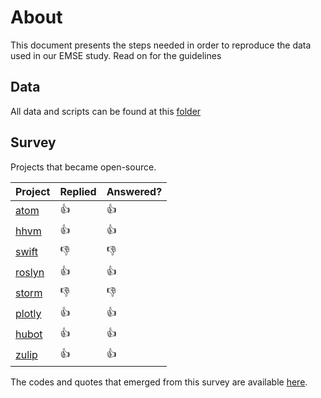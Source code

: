 # About

This document presents the steps needed in order to reproduce the data used in our EMSE study. Read on for the guidelines

## Data

All data and scripts can be found at this [folder](https://github.com/gustavopinto/migration-to-oss/tree/master/data)

## Survey

Projects that became open-source.

|Project|Replied|Answered?|
|-------|-------|---------|
|[atom](https://discuss.atom.io/t/studying-the-evolution-of-atoms-project/29581) | :thumbsup: | :thumbsup: |
|[hhvm](https://github.com/facebook/hhvm/issues/7122) | :thumbsup: | :thumbsup: |
|[swift](http://permalink.gmane.org/gmane.comp.lang.swift.evolution/19859) | :thumbsdown: | :thumbsdown: |
|[roslyn](https://github.com/dotnet/roslyn/issues/11714) | :thumbsup: | :thumbsup: |
|[storm](https://mail-archives.apache.org/mod_mbox/storm-user/201606.mbox/browser) | :thumbsdown: | :thumbsdown: |
|[plotly](https://github.com/plotly/plotly.js/issues/712) | :thumbsup: | :thumbsup: |
|[hubot](https://github.com/github/hubot/issues/1244) | :thumbsup: | :thumbsup: |
|[zulip](https://github.com/zulip/zulip/issues/1968) | :thumbsup: | :thumbsup: |

The codes and quotes that emerged from this survey are available [here](https://docs.google.com/spreadsheets/d/1uVZ9zIDuzOud9V4zwUuG_vHgZdGxJw3tAmLv__E4oxA/edit?usp=sharing).
